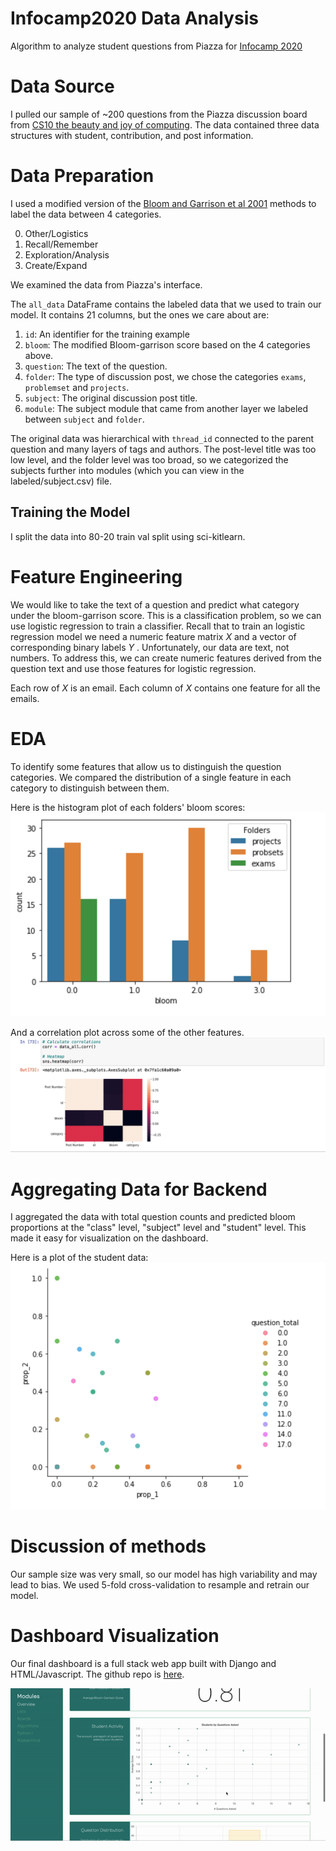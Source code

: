 # Infocamp2020 Data Analysis
Algorithm to analyze student questions from Piazza for [Infocamp 2020](https://infocamp.ischool.berkeley.edu/)

# Data Source
I pulled our sample of ~200 questions from the Piazza discussion board from [CS10 the beauty and joy of computing](https://cs10.org/su20/). The data contained three data structures with student, contribution, and post information.

# Data Preparation
I used a modified version of the [Bloom and Garrison et al 2001](https://pdfs.semanticscholar.org/edfa/79787c645169ec36344ad3a8946956e09ff7.pdf) methods to label the data between 4 categories.

0. Other/Logistics
1. Recall/Remember
2. Exploration/Analysis
3. Create/Expand

We examined the data from Piazza's interface. 

The `all_data` DataFrame contains the labeled data that we used to train our model. It contains 21 columns, but the ones we care about are:

1. `id`: An identifier for the training example
1. `bloom`: The modified Bloom-garrison score based on the 4 categories above. 
1. `question`: The text of the question.
1. `folder`: The type of discussion post, we chose the categories `exams`, `problemset` and `projects`.
1. `subject`: The original discussion post title.
1. `module`: The subject module that came from another layer we labeled between `subject` and `folder`.

The original data was hierarchical with `thread_id` connected to the parent question and many layers of tags and authors. The post-level title was too low level, and the folder level was too broad, so we categorized the subjects further into modules (which you can view in the labeled/subject.csv) file. 


## Training the Model
I split the data into 80-20 train val split using sci-kitlearn.

# Feature Engineering

We would like to take the text of a question and predict what category under the bloom-garrison score. This is a classification problem, so we can use logistic regression to train a classifier. Recall that to train an logistic regression model we need a numeric feature matrix $X$  and a vector of corresponding binary labels $Y$ . Unfortunately, our data are text, not numbers. To address this, we can create numeric features derived from the question text and use those features for logistic regression.

Each row of $X$ is an email. Each column of $X$ contains one feature for all the emails. 

# EDA
To identify some features that allow us to distinguish the question categories. We compared the distribution of a single feature in each category to distinguish between them. 

Here is the histogram plot of each folders' bloom scores:
![distrib plot](https://github.com/graceyraspberry/Infocamp2020data/blob/main/images/countplot.png)

And a correlation plot across some of the other features.
![corr plot](https://github.com/graceyraspberry/Infocamp2020data/blob/main/images/corrplot.png)

# Aggregating Data for Backend

I aggregated the data with total question counts and predicted bloom proportions at the "class" level, "subject" level and "student" level. This made it easy for visualization on the dashboard.

Here is a plot of the student data:
![student plot](https://github.com/graceyraspberry/Infocamp2020data/blob/main/images/studentplot.png)

# Discussion of methods
Our sample size was very small, so our model has high variability and may lead to bias. We used 5-fold cross-validation to resample and retrain our model.

# Dashboard Visualization

Our final dashboard is a full stack web app built with Django and HTML/Javascript. The github repo is [here](https://github.com/maxsonyang/Infocamp2020).

![dashboard preview](https://github.com/graceyraspberry/Infocamp2020data/blob/main/images/ezgif.com-video-to-gif%20(1).gif)
